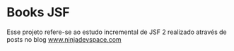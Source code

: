 # Books JSF
Esse projeto refere-se ao estudo incremental de JSF 2 realizado através de posts no blog www.ninjadevspace.com
